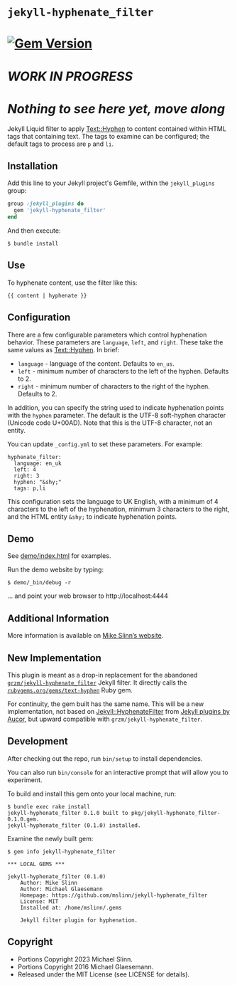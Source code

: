# `jekyll-hyphenate_filter`
[![Gem Version](https://badge.fury.io/rb/jekyll-hyphenate_filter.svg)](https://badge.fury.io/rb/jekyll-hyphenate_filter)
===========

# *WORK IN PROGRESS*
# *Nothing to see here yet, move along*

Jekyll Liquid filter to apply [Text::Hyphen][] to content contained within HTML tags that containing text.
The tags to examine can be configured; the default tags to process are `p` and `li`.

## Installation

Add this line to your Jekyll project's Gemfile, within the `jekyll_plugins` group:

```ruby
group :jekyll_plugins do
  gem 'jekyll-hyphenate_filter'
end
```

And then execute:

    $ bundle install


## Use

To hyphenate content, use the filter like this:

    {{ content | hyphenate }}


## Configuration

There are a few configurable parameters which control hyphenation behavior.
These parameters are `language`, `left`, and `right`. These take the same
values as [Text::Hyphen][]. In brief:

 * `language` - language of the content. Defaults to `en_us`.
 * `left` - minimum number of characters to the left of the hyphen.
   Defaults to 2.
 * `right` - minimum number of characters to the right of the hyphen.
   Defaults to 2.

In addition, you can specify the string used to indicate hyphenation points
with the `hyphen` parameter. The default is the UTF-8 soft-hyphen character
(Unicode code U+00AD). Note that this is the UTF-8 character, not an entity.

You can update `_config.yml` to set these parameters. For example:

    hyphenate_filter:
      language: en_uk
      left: 4
      right: 3
      hyphen: "&shy;"
      tags: p,li

This configuration sets the language to UK English, with a minimum of 4
characters to the left of the hyphenation, minimum 3 characters to the right,
and the HTML entity `&shy;` to indicate hyphenation points.


## Demo
[text::hyphen]: https://github.com/halostatue/text-hyphen

See [demo/index.html](demo/index.html) for examples.

Run the demo website by typing:
```shell
$ demo/_bin/debug -r
```
... and point your web browser to http://localhost:4444


## Additional Information
More information is available on
[Mike Slinn&rsquo;s website](https://www.mslinn.com/blog/2020/10/03/jekyll-plugins.html).


## New Implementation

This plugin is meant as a drop-in replacement for the abandoned [`grzm/jekyll-hyphenate_filter`](http://github.com/grzm/jekyll-hyphenate_filter) Jekyll filter.
It directly calls the [`rubygems.org/gems/text-hyphen`](https://rubygems.org/gems/text-hyphen) Ruby gem.

For continuity, the gem built has the same name.
This will be a new implementation,
not based on [Jekyll::HyphenateFilter](https://github.com/aucor/jekyll-plugins/blob/master/hyphenate.rb) from [Jekyll plugins by Aucor](https://github.com/aucor/jekyll-plugins),
but upward compatible with `grzm/jekyll-hyphenate_filter`.


## Development
After checking out the repo, run `bin/setup` to install dependencies.

You can also run `bin/console` for an interactive prompt that will allow you to experiment.


To build and install this gem onto your local machine, run:
```shell
$ bundle exec rake install
jekyll-hyphenate_filter 0.1.0 built to pkg/jekyll-hyphenate_filter-0.1.0.gem.
jekyll-hyphenate_filter (0.1.0) installed.
```

Examine the newly built gem:
```shell
$ gem info jekyll-hyphenate_filter

*** LOCAL GEMS ***

jekyll-hyphenate_filter (0.1.0)
    Author: Mike Slinn
    Author: Michael Glaesemann
    Homepage: https://github.com/mslinn/jekyll-hyphenate_filter
    License: MIT
    Installed at: /home/mslinn/.gems

    Jekyll filter plugin for hyphenation.
```


## Copyright

- Portions Copyright 2023 Michael Slinn.
- Portions Copyright 2016 Michael Glaesemann.
- Released under the MIT License (see LICENSE for details).
